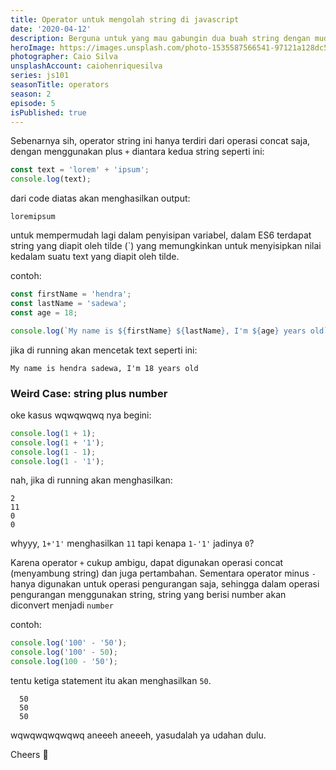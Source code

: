 ```yaml
---
title: Operator untuk mengolah string di javascript
date: '2020-04-12'
description: Berguna untuk yang mau gabungin dua buah string dengan mudah.
heroImage: https://images.unsplash.com/photo-1535587566541-97121a128dc5?ixlib=rb-1.2.1&ixid=eyJhcHBfaWQiOjEyMDd9&auto=format&fit=crop&w=1350&q=80
photographer: Caio Silva
unsplashAccount: caiohenriquesilva
series: js101
seasonTitle: operators
season: 2
episode: 5
isPublished: true
---
```


Sebenarnya sih, operator string ini hanya terdiri dari operasi concat saja, dengan menggunakan plus `+` diantara kedua string seperti ini:

```js
const text = 'lorem' + 'ipsum';
console.log(text);
```

dari code diatas akan menghasilkan output:

```
loremipsum
```

untuk mempermudah lagi dalam penyisipan variabel, dalam ES6 terdapat string yang diapit oleh tilde (\`) yang memungkinkan untuk menyisipkan nilai kedalam suatu text yang diapit oleh tilde.

contoh:

```js
const firstName = 'hendra';
const lastName = 'sadewa';
const age = 18;

console.log(`My name is ${firstName} ${lastName}, I'm ${age} years old`);
```

jika di running akan mencetak text seperti ini:

```
My name is hendra sadewa, I'm 18 years old
```

### Weird Case: string plus number

oke kasus wqwqwqwq nya begini:

```js
console.log(1 + 1);
console.log(1 + '1');
console.log(1 - 1);
console.log(1 - '1');
```

nah, jika di running akan menghasilkan:

```
2
11
0
0
```

whyyy, `1+'1'` menghasilkan `11` tapi kenapa `1-'1'` jadinya `0`?

Karena operator `+` cukup ambigu, dapat digunakan operasi concat (menyambung string) dan juga pertambahan. Sementara operator minus `-` hanya digunakan untuk operasi pengurangan saja, sehingga dalam operasi pengurangan menggunakan string, string yang berisi number akan diconvert menjadi `number`

contoh:

```js
console.log('100' - '50');
console.log('100' - 50);
console.log(100 - '50');
```

tentu ketiga statement itu akan menghasilkan `50`.

```
  50
  50
  50
```

wqwqwqwqwqwq aneeeh aneeeh, yasudalah ya udahan dulu.

Cheers 🥂
